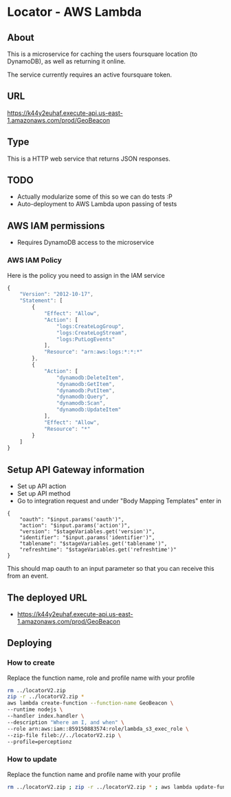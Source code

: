 # Locator - AWS Lambda
## About
This is a microservice for caching the users foursquare location (to DynamoDB), as well as returning it online.

The service currently requires an active foursquare token.

## URL
https://k44y2euhaf.execute-api.us-east-1.amazonaws.com/prod/GeoBeacon

## Type
This is a HTTP web service that returns JSON responses.

## TODO
* Actually modularize some of this so we can do tests :P
* Auto-deployment to AWS Lambda upon passing of tests

## AWS IAM permissions
* Requires DynamoDB access to the microservice

### AWS IAM Policy
Here is the policy you need to assign in the IAM service
```javascript
{
    "Version": "2012-10-17",
    "Statement": [
        {
            "Effect": "Allow",
            "Action": [
                "logs:CreateLogGroup",
                "logs:CreateLogStream",
                "logs:PutLogEvents"
            ],
            "Resource": "arn:aws:logs:*:*:*"
        },
        {
            "Action": [
                "dynamodb:DeleteItem",
                "dynamodb:GetItem",
                "dynamodb:PutItem",
                "dynamodb:Query",
                "dynamodb:Scan",
                "dynamodb:UpdateItem"
            ],
            "Effect": "Allow",
            "Resource": "*"
        }
    ]
}
```

## Setup API Gateway information
* Set up API action
* Set up API method
* Go to integration request and under  "Body Mapping Templates" enter in
```text
{
    "oauth": "$input.params('oauth')",
    "action": "$input.params('action')",
    "version": "$stageVariables.get('version')",
    "identifier": "$input.params('identifier')",
    "tablename": "$stageVariables.get('tablename')",
    "refreshtime": "$stageVariables.get('refreshtime')"
}
```
This should map oauth to an input parameter so that you can receive this from an event.

## The deployed URL
* https://k44y2euhaf.execute-api.us-east-1.amazonaws.com/prod/GeoBeacon

## Deploying
### How to create
Replace the function name, role and profile name with your profile

```bash
rm ../locatorV2.zip
zip -r ../locatorV2.zip *
aws lambda create-function --function-name GeoBeacon \
--runtime nodejs \
--handler index.handler \
--description "Where am I, and when" \
--role arn:aws:iam::859150883574:role/lambda_s3_exec_role \
--zip-file fileb://../locatorV2.zip \
--profile=perceptionz
```

### How to update
Replace the function name and profile name with your profile

```bash
rm ../locatorV2.zip ; zip -r ../locatorV2.zip * ; aws lambda update-function-code --function-name GeoBeacon   --zip-file fileb://../locatorV2.zip --profile=perceptionz ; rm ../locatorV2.zip
```
